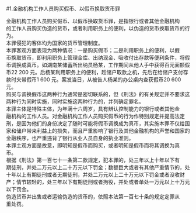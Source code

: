 #1.金融机构工作人员购买假币、以假币换取货币罪
<p>金融机构工作人员购买假币、以假币换取货币罪，是指银行或者其他金融机构<br />
      的工作人员购买伪造的货币，或者利用职务上的便利，以伪造的货币换取货币的行<br />
      为。<br />
      本罪侵犯的客体均为国家的货币管理制度。<br />
      本罪客观方面表现为两种情况：一是购买假币；二是利用职务上的便利，以假<br />
      币换取货币，即利用职务上管理金库、出纳现金、吸收付出存款等便利条件，将假<br />
      币调换成真币。如湖南某储蓄所出纳员杨某，工作期间从他人手中获得百元面额假<br />
      币22 200 元。后杨某利用职务上的便利，趁储户取款之机，先后在给储户支付存<br />
      款时夹带假币1 600 元。案发当日，从被告人杨某的办公桌内查获假币20 600 元。<br />
      购买与调换假币这两种行为通常是密切联系的，但《刑法》的有关规定并不要求这<br />
      两种行为同时实施，同时实施这两种行为的，并列确定罪名。<br />
      本罪主体是特殊主体，为年满十六周岁，具有辨认控制能力的银行或者其他金<br />
      融机构的工作人员。对金融机构工作人员购买假币的行为作特别规定并提高法定<br />
      刑，是因为他们的身份决定了随时可能将假币调换成为真币，其实施本罪不仅给国<br />
      家和储户带来利益上的损失，而且严重影响了银行及其他金融机构的声誉和国家的<br />
      金融秩序，也严重违背了银行从业人员自身的执业准则。<br />
      本罪主观方面是故意，即明知是假币而购买，或者明知是假币而将其调换为真<br />
      币。<br />
      根据《刑法》第一百七十一条第二款规定，犯本罪的，处三年以上十年以下有<br />
      期徒刑，并处二万元以上二十万元以下罚金；数额巨大或者有其他严重情节的，处<br />
      十年以上有期徒刑或者无期徒刑，并处二万元以上二十万元以下罚金或者没收财<br />
      产；情节较轻的，处三年以下有期徒刑或者拘役，并处或者单处一万元以上十万元<br />
      以下罚金。<br />
      伪造货币并出售或者运输伪造的货币的，依照本法第一百七十条的规定定罪从<br />
    重处罚。</p>
